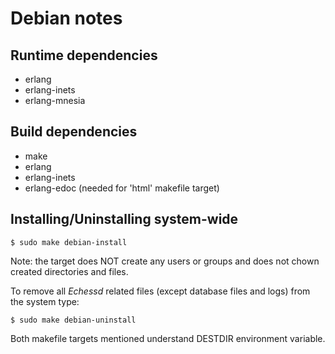 # Debian notes

## Runtime dependencies

* erlang
* erlang-inets
* erlang-mnesia

## Build dependencies

* make
* erlang
* erlang-inets
* erlang-edoc (needed for 'html' makefile target)

## Installing/Uninstalling system-wide

    $ sudo make debian-install

Note: the target does NOT create any users or groups and does not
chown created directories and files.

To remove all _Echessd_ related files (except database files and logs)
from the system type:

    $ sudo make debian-uninstall

Both makefile targets mentioned understand DESTDIR environment variable.
